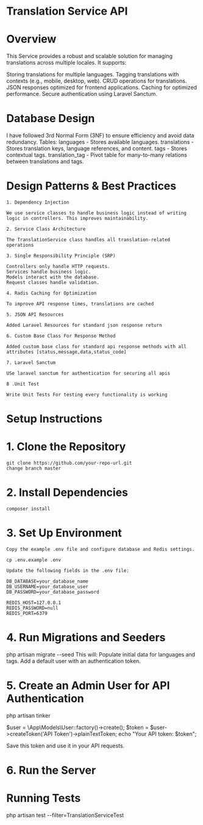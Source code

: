 # Translation Service API

# Overview

This Service provides a robust and scalable solution for managing translations across multiple locales. It supports:

Storing translations for multiple languages.
Tagging translations with contexts (e.g., mobile, desktop, web).
CRUD operations for translations.
JSON responses optimized for frontend applications.
Caching for optimized performance.
Secure authentication using Laravel Sanctum.

# Database Design

I have followed 3rd Normal Form (3NF) to ensure efficiency and avoid data redundancy.
Tables:
languages - Stores available languages.
translations - Stores translation keys, language references, and content.
tags - Stores contextual tags.
translation_tag - Pivot table for many-to-many relations between translations and tags.

# Design Patterns & Best Practices

    1. Dependency Injection

    We use service classes to handle business logic instead of writing logic in controllers. This improves maintainability.

    2. Service Class Architecture

    The TranslationService class handles all translation-related operations

    3. Single Responsibility Principle (SRP)

    Controllers only handle HTTP requests.
    Services handle business logic.
    Models interact with the database.
    Request classes handle validation.
    
    4. Radis Caching for Optimization

    To improve API response times, translations are cached

    5. JSON API Resources

    Added Laravel Resources for standard json response return

    6. Custom Base Class For Response Method

    Added custom base class for standard api response methods with all attributes [status,message,data,status_code]

    7. Laravel Sanctum

    USe laravel sanctum for authentication for securing all apis

    8 .Unit Test 

    Write Unit Tests For testing every functionality is working

# Setup Instructions

# 1. Clone the Repository

    git clone https://github.com/your-repo-url.git
    change branch master

# 2. Install Dependencies

    composer install

# 3. Set Up Environment

    Copy the example .env file and configure database and Redis settings.

    cp .env.example .env

    Update the following fields in the .env file:

    DB_DATABASE=your_database_name
    DB_USERNAME=your_database_user
    DB_PASSWORD=your_database_password

    REDIS_HOST=127.0.0.1
    REDIS_PASSWORD=null
    REDIS_PORT=6379

# 4. Run Migrations and Seeders

php artisan migrate --seed
This will:
Populate initial data for languages and tags.
Add a default user with an authentication token.

# 5. Create an Admin User for API Authentication

php artisan tinker

$user = \App\Models\User::factory()->create();
$token = $user->createToken('API Token')->plainTextToken;
echo "Your API token: $token";

Save this token and use it in your API requests.

# 6. Run the Server

# Running Tests

php artisan test --filter=TranslationServiceTest

